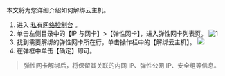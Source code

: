本文将为您详细介绍如何解绑云主机。
1. 进入 [私有网络控制台](https://console.cloud.tencent.com/vpc) 。
2. 单击左侧目录中的【IP 与网卡】>【弹性网卡】，进入弹性网卡列表页。
 ![1](https://main.qcloudimg.com/raw/fbbdd20fd94a01dc3cb02f40abcc6939.png)
3. 找到需要解绑的弹性网卡所在行，单击操作栏中的【解绑云主机】。
 ![](https://main.qcloudimg.com/raw/c7680cb41b393e6cedba3d48ae2ee803.png)
4. 在弹框中单击【确定】即可。
>弹性网卡解绑后，将保留其关联的内网 IP、弹性公网 IP、安全组等信息。

